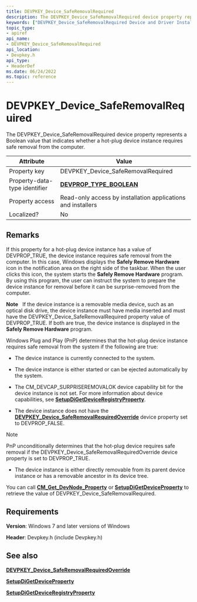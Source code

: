 ```yaml
---
title: DEVPKEY_Device_SafeRemovalRequired
description: The DEVPKEY_Device_SafeRemovalRequired device property represents a Boolean value that indicates whether a hot-plug device instance requires safe removal from the computer.
keywords: ["DEVPKEY_Device_SafeRemovalRequired Device and Driver Installation"]
topic_type:
- apiref
api_name:
- DEVPKEY_Device_SafeRemovalRequired
api_location:
- Devpkey.h
api_type:
- HeaderDef
ms.date: 06/24/2022
ms.topic: reference
---
```


# DEVPKEY_Device_SafeRemovalRequired

The DEVPKEY_Device_SafeRemovalRequired device property represents a Boolean value that indicates whether a hot-plug device instance requires safe removal from the computer.

| Attribute | Value |
|--|--|
| Property key | DEVPKEY_Device_SafeRemovalRequired |
| Property-data-type identifier | [**DEVPROP_TYPE_BOOLEAN**](devprop-type-boolean.md) |
| Property access | Read-only access by installation applications and installers |
| Localized? | No |

  [**DEVPROP_TYPE_BOOLEAN**]: devprop-type-boolean.md

## Remarks

If this property for a hot-plug device instance has a value of DEVPROP_TRUE, the device instance requires safe removal from the computer. In this case, Windows displays the **Safely Remove Hardware** icon in the notification area on the right side of the taskbar. When the user clicks this icon, the system starts the **Safely Remove Hardware** program. By using this program, the user can instruct the system to prepare the device instance for removal before it can be surprise-removed from the computer.

**Note**   If the device instance is a removable media device, such as an optical disk drive, the device instance must have media inserted and must have the DEVPKEY_Device_SafeRemovalRequired property value of DEVPROP_TRUE. If both are true, the device instance is displayed in the **Safely Remove Hardware** program.

Windows Plug and Play (PnP) determines that the hot-plug device instance requires safe removal from the system if the following are true:

- The device instance is currently connected to the system.

- The device instance is either started or can be ejected automatically by the system.

- The CM_DEVCAP_SURPRISEREMOVALOK device capability bit for the device instance is not set. For more information about device capabilities, see [**SetupDiGetDeviceRegistryProperty**](/windows/win32/api/setupapi/nf-setupapi-setupdigetdeviceregistrypropertya).

- The device instance does not have the [**DEVPKEY_Device_SafeRemovalRequiredOverride**](devpkey-device-saferemovalrequiredoverride.md) device property set to DEVPROP_FALSE.

> [!NOTE]
> PnP unconditionally determines that the hot-plug device requires safe removal if the DEVPKEY_Device_SafeRemovalRequiredOverride device property is set to DEVPROP_TRUE.

- The device instance is either directly removable from its parent device instance or has a removable ancestor in its device tree.

You can call [**CM_Get_DevNode_Property**](/windows/win32/api/cfgmgr32/nf-cfgmgr32-cm_get_devnode_propertyw) or [**SetupDiGetDeviceProperty**](/windows/win32/api/setupapi/nf-setupapi-setupdigetdevicepropertyw) to retrieve the value of DEVPKEY_Device_SafeRemovalRequired.

## Requirements

**Version**: Windows 7 and later versions of Windows

**Header**: Devpkey.h (include Devpkey.h)

## See also

[**DEVPKEY_Device_SafeRemovalRequiredOverride**](devpkey-device-saferemovalrequiredoverride.md)

[**SetupDiGetDeviceProperty**](/windows/win32/api/setupapi/nf-setupapi-setupdigetdevicepropertyw)

[**SetupDiGetDeviceRegistryProperty**](/windows/win32/api/setupapi/nf-setupapi-setupdigetdeviceregistrypropertya)
